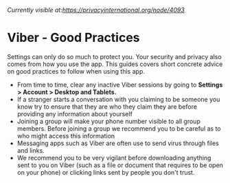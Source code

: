 
*Currently visible at:https://privacyinternational.org/node/4093*

# Viber - Good Practices

Settings can only do so much to protect you. Your security and privacy also comes from how you use the app. This guides covers short concrete advice on good practices to follow when using this app.


* From time to time, clear any inactive Viber sessions by going to **Settings > Account > Desktop and Tablets.**
* If a stranger starts a conversation with you claiming to be someone you know try to ensure that they are who they claim they are before providing any information about yourself
* Joining a group will make your phone number visible to all group members. Before joining a group we recommend you to be careful as to who might access this information
* Messaging apps such as Viber are often use to send virus through files and links. 
* We recommend you to be very vigilant before downloading anything sent to you on Viber (such as a file or document that requires to be open on your phone) or clicking links sent by people you don't trust.

